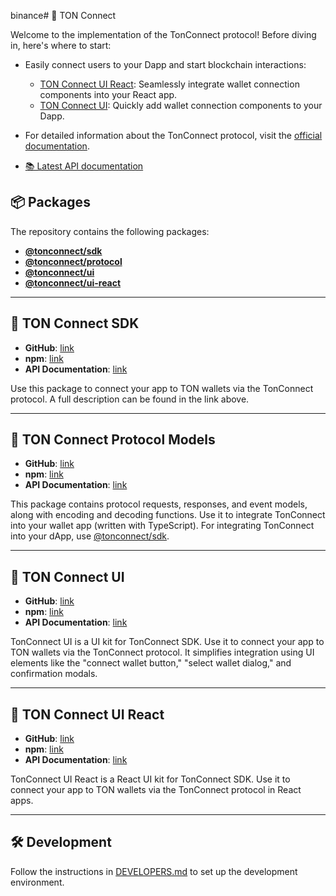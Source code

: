 binance# 🚀 TON Connect

Welcome to the implementation of the TonConnect protocol! Before diving in, here's where to start:


- Easily connect users to your Dapp and start blockchain interactions:
  - [TON Connect UI React](https://www.npmjs.com/package/@tonconnect/ui-react): Seamlessly integrate wallet connection components into your React app.
  - [TON Connect UI](https://www.npmjs.com/package/@tonconnect/ui): Quickly add wallet connection components to your Dapp.


- For detailed information about the TonConnect protocol, visit the [official documentation](https://docs.ton.org/develop/dapps/ton-connect/overview).

- [📚 Latest API documentation](https://ton-connect.github.io/sdk/)

## 📦 Packages

The repository contains the following packages:

- [**@tonconnect/sdk**](https://www.npmjs.com/package/@tonconnect/sdk)
- [**@tonconnect/protocol**](https://www.npmjs.com/package/@tonconnect/protocol)
- [**@tonconnect/ui**](https://www.npmjs.com/package/@tonconnect/ui)
- [**@tonconnect/ui-react**](https://www.npmjs.com/package/@tonconnect/ui-react)

---

## 📘 TON Connect SDK
- **GitHub**: [link](https://github.com/ton-connect/sdk/tree/main/packages/sdk)
- **npm**: [link](https://www.npmjs.com/package/@tonconnect/sdk)
- **API Documentation**: [link](https://ton-connect.github.io/sdk/modules/_tonconnect_sdk.html)

Use this package to connect your app to TON wallets via the TonConnect protocol.
A full description can be found in the link above.

---

## 📗 TON Connect Protocol Models
- **GitHub**: [link](https://github.com/ton-connect/sdk/tree/main/packages/protocol)
- **npm**: [link](https://www.npmjs.com/package/@tonconnect/protocol)
- **API Documentation**: [link](https://ton-connect.github.io/sdk/modules/_tonconnect_protocol.html)

This package contains protocol requests, responses, and event models, along with encoding and decoding functions. Use it to integrate TonConnect into your wallet app (written with TypeScript). For integrating TonConnect into your dApp, use [@tonconnect/sdk](https://www.npmjs.com/package/@tonconnect/sdk).

---

## 📙 TON Connect UI
- **GitHub**: [link](https://github.com/ton-connect/sdk/tree/main/packages/ui)
- **npm**: [link](https://www.npmjs.com/package/@tonconnect/ui)
- **API Documentation**: [link](https://ton-connect.github.io/sdk/modules/_tonconnect_ui.html)

TonConnect UI is a UI kit for TonConnect SDK. Use it to connect your app to TON wallets via the TonConnect protocol. It simplifies integration using UI elements like the "connect wallet button," "select wallet dialog," and confirmation modals.

---

## 📕 TON Connect UI React
- **GitHub**: [link](https://github.com/ton-connect/sdk/tree/main/packages/ui-react)
- **npm**: [link](https://www.npmjs.com/package/@tonconnect/ui-react)
- **API Documentation**: [link](https://ton-connect.github.io/sdk/modules/_tonconnect_ui_react.html)

TonConnect UI React is a React UI kit for TonConnect SDK. Use it to connect your app to TON wallets via the TonConnect protocol in React apps.

---

## 🛠️ Development

Follow the instructions in [DEVELOPERS.md](./DEVELOPERS.md) to set up the development environment.